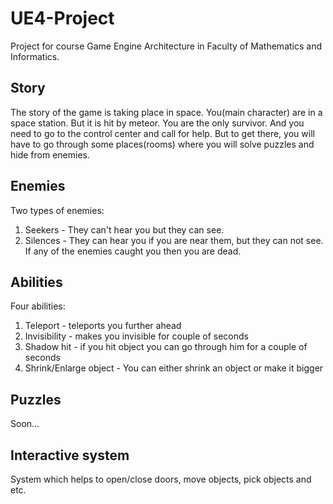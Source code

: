 # UE4-Project

Project for course Game Engine Architecture in Faculty of Mathematics and Informatics.

## Story
The story of the game is taking place in space. You(main character) are in a space station. But it is hit by meteor. You are the only survivor. And you need to go to the control center and call for help. But to get there, you will have to go through some places(rooms) where you will solve puzzles and hide from enemies. 

## Enemies
Two types of enemies:  
  1.  Seekers - They can't hear you but they can see.  
  2.  Silences - They can hear you if you are near them, but they can not see.  
  If any of the enemies caught you then you are dead.  
## Abilities
Four abilities:
  1.  Teleport - teleports you further ahead
  2.  Invisibility - makes you invisible for couple of seconds
  3.  Shadow hit - if you hit object you can go through him for a couple of seconds
  4.  Shrink/Enlarge object - You can either shrink an object or make it bigger
## Puzzles
Soon...

## Interactive system
System which helps to open/close doors, move objects, pick objects and etc.
